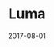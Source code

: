 ---
title: Luma
summary: All in One CMS
image: ./projects/luma_img.webp
date: 2017-08-01
stack:
- python
- html
- css
- javascript
- postgresql

---